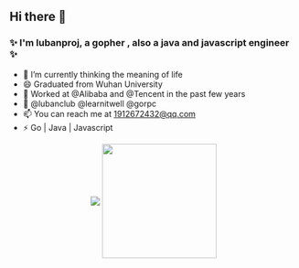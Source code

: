 <div width="80%">
	
## Hi there 👋

### ✨ I'm lubanproj, a gopher , also a java and javascript engineer ✨

- 🌱 I’m currently thinking the meaning of life 
- 😄 Graduated from Wuhan University
- 🤔 Worked at @Alibaba and @Tencent in the past few years
- 💬 @lubanclub @learnitwell @gorpc
- 📫 You can reach me at 1912672432@qq.com
- ⚡ Go | Java | Javascript 

<div align="center">
<img src="https://github-readme-stats.vercel.app/api?username=lubanproj&show_icons=true&theme=vue" align="center"/>

<img src="https://camo.githubusercontent.com/62da68eb62b1e5f175f7d1f0191dd89a653d7908feb22d37d4a0ab07365d6791/68747470733a2f2f6d656469612e67697068792e636f6d2f6d656469612f4d3967624264396e6244724f5475314d71782f67697068792e676966" weight="200px" height="200px" align="center"/>
</div>

</div>
